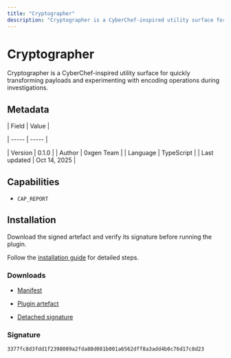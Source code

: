 ```yaml
---
title: "Cryptographer"
description: "Cryptographer is a CyberChef-inspired utility surface for quickly transforming payloads and experimenting with encoding operations during investigations."
---
```


# Cryptographer

Cryptographer is a CyberChef-inspired utility surface for quickly transforming payloads and experimenting with encoding operations during investigations.

## Metadata

| Field | Value |

| ----- | ----- |

| Version | 0.1.0 |
| Author | 0xgen Team |
| Language | TypeScript |
| Last updated | Oct 14, 2025 |


## Capabilities

- `CAP_REPORT`


## Installation

Download the signed artefact and verify its signature before running the plugin.

Follow the [installation guide](https://github.com/RowanDark/0xgen/tree/c4658dd718d148ebf5f5604cdb1f1bc846ced81f/plugins/cryptographer#getting-started) for detailed steps.


### Downloads

- [Manifest](https://raw.githubusercontent.com/RowanDark/0xgen/c4658dd718d148ebf5f5604cdb1f1bc846ced81f/plugins/cryptographer/manifest.json)

- [Plugin artefact](https://raw.githubusercontent.com/RowanDark/0xgen/c4658dd718d148ebf5f5604cdb1f1bc846ced81f/plugins/cryptographer/plugin.js)

- [Detached signature](https://raw.githubusercontent.com/RowanDark/0xgen/c4658dd718d148ebf5f5604cdb1f1bc846ced81f/plugins/cryptographer/plugin.js.sig)


### Signature

`3377fc8d3fdd1f2398089a2fda88d081b001a6562dff8a3add4b0c76d17c8d23`
